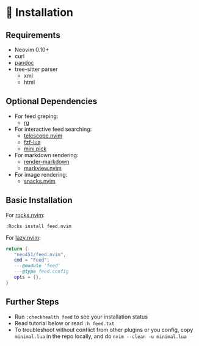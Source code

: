 # 🚀 Installation

## Requirements

- Neovim 0.10+
- curl
- [pandoc](https://www.pandoc.org)
- tree-sitter parser
  - xml
  - html

## Optional Dependencies

- For feed greping:
  - [rg](https://github.com/BurntSushi/ripgrep)
- For interactive feed searching:
  - [telescope.nvim](https://github.com/folke/snacks.nvim)
  - [fzf-lua](https://github.com/ibhagwan/fzf-lua)
  - [mini.pick](https://github.com/echasnovski/mini.pick)
- For markdown rendering:
  - [render-markdown](https://github.com/MeanderingProgrammer/render-markdown.nvim)
  - [markview.nvim](https://github.com/OXY2DEV/markview.nvim)
- For image rendering:
  - [snacks.nvim](https://github.com/folke/snacks.nvim)

## Basic Installation

For [rocks.nvim](https://github.com/nvim-neorocks/rocks.nvim):

```vim
:Rocks install feed.nvim
```

For [lazy.nvim](https://github.com/folke/lazy.nvim):

```lua
return {
   "neo451/feed.nvim",
   cmd = "Feed",
   ---@module 'feed'
   ---@type feed.config
   opts = {},
}
```

## Further Steps

- Run `:checkhealth feed` to see your installation status
- Read tutorial below or read `:h feed.txt`
- To troubleshoot without conflict from other plugins or you config, copy `minimal.lua` in the repo locally, and do `nvim --clean -u minimal.lua`

<!-- panvimdoc-ignore-end -->

